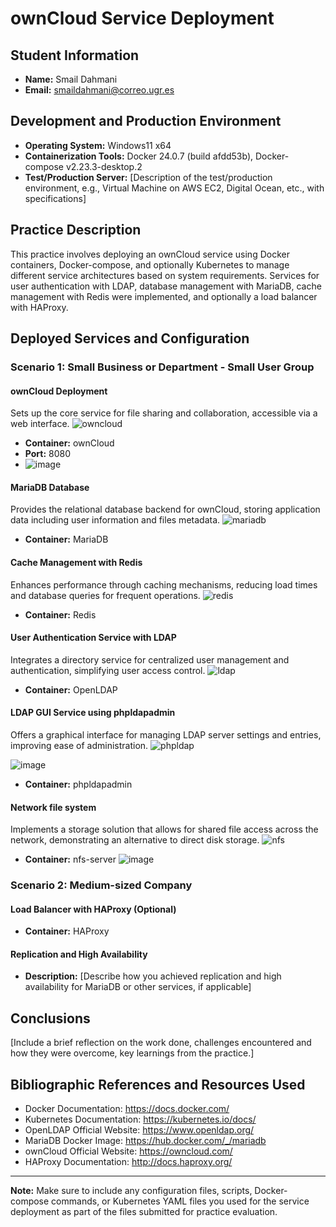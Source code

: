 # ownCloud Service Deployment

## Student Information

- **Name:** Smail Dahmani
- **Email:** smaildahmani@correo.ugr.es

## Development and Production Environment

- **Operating System:** Windows11 x64
- **Containerization Tools:** Docker 24.0.7 (build afdd53b), Docker-compose v2.23.3-desktop.2
- **Test/Production Server:** [Description of the test/production environment, e.g., Virtual Machine on AWS EC2, Digital Ocean, etc., with specifications]

## Practice Description

This practice involves deploying an ownCloud service using Docker containers, Docker-compose, and optionally Kubernetes to manage different service architectures based on system requirements. Services for user authentication with LDAP, database management with MariaDB, cache management with Redis were implemented, and optionally a load balancer with HAProxy.

## Deployed Services and Configuration

### Scenario 1: Small Business or Department - Small User Group

#### ownCloud Deployment
Sets up the core service for file sharing and collaboration, accessible via a web interface.
![owncloud](https://github.com/sml99/ccsa-p1/assets/29798184/1f9631cd-39c6-45ee-a32a-a1e692d983a2)

- **Container:** ownCloud
- **Port:** 8080
- ![image](https://github.com/sml99/ccsa-p1/assets/29798184/87bcb6de-cd7b-4f85-b702-9acef303277a)


#### MariaDB Database
Provides the relational database backend for ownCloud, storing application data including user information and files metadata.
![mariadb](https://github.com/sml99/ccsa-p1/assets/29798184/956a023b-9e9a-430c-9de4-68969411c4bb)

- **Container:** MariaDB

#### Cache Management with Redis
Enhances performance through caching mechanisms, reducing load times and database queries for frequent operations.
![redis](https://github.com/sml99/ccsa-p1/assets/29798184/b078e2de-fbe3-4378-9046-986bdacbb971)

- **Container:** Redis

#### User Authentication Service with LDAP
Integrates a directory service for centralized user management and authentication, simplifying user access control.
![ldap](https://github.com/sml99/ccsa-p1/assets/29798184/6493b473-c205-41f6-82df-9b4692461f57)

- **Container:** OpenLDAP

#### LDAP GUI Service using phpldapadmin
Offers a graphical interface for managing LDAP server settings and entries, improving ease of administration.
![phpldap](https://github.com/sml99/ccsa-p1/assets/29798184/a1a70189-4b0e-49ce-9b92-646a2782a45e)

![image](https://github.com/sml99/ccsa-p1/assets/29798184/9d8b2d3a-77d0-4b3f-b28b-ec7908c392d5)

- **Container:** phpldapadmin

#### Network file system 
Implements a storage solution that allows for shared file access across the network, demonstrating an alternative to direct disk storage.
  ![nfs](https://github.com/sml99/ccsa-p1/assets/29798184/0fa7c0bc-c602-4720-9670-80c76fdf4e14)

- **Container:** nfs-server
![image](https://github.com/sml99/ccsa-p1/assets/29798184/4dfa325b-1ffb-4927-8da8-d44c911a5a82)



### Scenario 2: Medium-sized Company

#### Load Balancer with HAProxy (Optional)

- **Container:** HAProxy

#### Replication and High Availability

- **Description:** [Describe how you achieved replication and high availability for MariaDB or other services, if applicable]

## Conclusions

[Include a brief reflection on the work done, challenges encountered and how they were overcome, key learnings from the practice.]

## Bibliographic References and Resources Used

- Docker Documentation: https://docs.docker.com/
- Kubernetes Documentation: https://kubernetes.io/docs/
- OpenLDAP Official Website: https://www.openldap.org/
- MariaDB Docker Image: https://hub.docker.com/_/mariadb
- ownCloud Official Website: https://owncloud.com/
- HAProxy Documentation: http://docs.haproxy.org/

---

**Note:** Make sure to include any configuration files, scripts, Docker-compose commands, or Kubernetes YAML files you used for the service deployment as part of the files submitted for practice evaluation.
